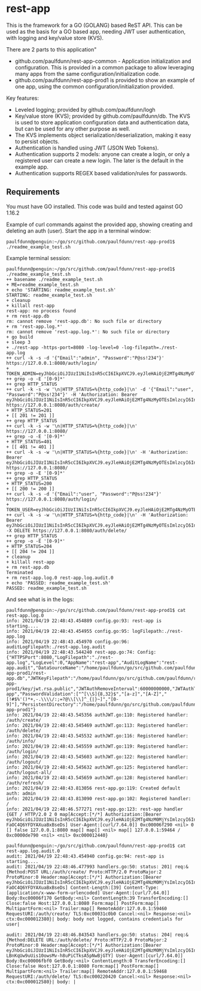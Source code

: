 # rest-app
This is the framework for a GO (GOLANG) based ReST API. This can be used as the basis for a GO based app, needing JWT user authentication, with logging and key/value store (KVS). 

There are 2 parts to this application"
* github.com/paulfdunn/rest-app-common - Application initialization and configuration. This is provided in a common package to allow leveraging many apps from the same configuration/initialization code. 
* github.com/paulfdunn/rest-app-prod1 is provided to show an example of one app, using the common configuration/initialization provided.

Key features:
* Leveled logging; provided by github.com/paulfdunn/logh 
* Key/value store (KVS); provided by github.com/paulfdunn/db. The KVS is used to store application configuration data and authentication data, but can be used for any other purpose as well.
* The KVS implements object serialization/deserialization, making it easy to persist objects. 
* Authentication is handled using JWT (JSON Web Tokens).
* Authentication supports 2 models: anyone can create a login, or only a registered user can create a new login. The later is the default in the example app.
* Authentication supports REGEX based validation/rules for passwords.

## Requirements
You must have GO installed. This code was build and tested against GO 1.16.2

Example of curl commands against the provided app, showing creating and deleting an auth (user).
Start the app in a terminal window:
```
paulfdunn@penguin:~/go/src/github.com/paulfdunn/rest-app-prod1$ ./readme_example_test.sh 
```
Example terminal session:
```
paulfdunn@penguin:~/go/src/github.com/paulfdunn/rest-app-prod1$ ./readme_example_test.sh 
++ basename ./readme_example_test.sh
+ ME=readme_example_test.sh
+ echo 'STARTING: readme_example_test.sh'
STARTING: readme_example_test.sh
+ cleanup
+ killall rest-app
rest-app: no process found
+ rm rest-app.db
rm: cannot remove 'rest-app.db': No such file or directory
+ rm 'rest-app.log.*'
rm: cannot remove 'rest-app.log.*': No such file or directory
+ go build
+ sleep 3
+ ./rest-app -https-port=8080 -log-level=0 -log-filepath=./rest-app.log
++ curl -k -s -d '{"Email":"admin", "Password":"P@ss!234"}' https://127.0.0.1:8080/auth/login/
+ TOKEN_ADMIN=eyJhbGciOiJIUzI1NiIsInR5cCI6IkpXVCJ9.eyJleHAiOjE2MTg4NzMyOTEsImlzcyI6InJlc3QtYXBwIiwiRW1haWwiOiJhZG1pbiIsIlRva2VuSUQiOiI2ODdlYzA2Yi1lMWZmLWFlOGUtY2RhNC1mM2E3NWEwMWM4NmQifQ.YvmkBgQbGStGZ6h83_4pemApCYnG6cwNy_4ae3JbuOs
++ grep -o -E '[0-9]*'
++ grep HTTP_STATUS
++ curl -k -s -w '\n|HTTP_STATUS=%{http_code}|\n' -d '{"Email":"user", "Password":"P@ss!234"}' -H 'Authorization: Bearer eyJhbGciOiJIUzI1NiIsInR5cCI6IkpXVCJ9.eyJleHAiOjE2MTg4NzMyOTEsImlzcyI6InJlc3QtYXBwIiwiRW1haWwiOiJhZG1pbiIsIlRva2VuSUQiOiI2ODdlYzA2Yi1lMWZmLWFlOGUtY2RhNC1mM2E3NWEwMWM4NmQifQ.YvmkBgQbGStGZ6h83_4pemApCYnG6cwNy_4ae3JbuOs' https://127.0.0.1:8080/auth/create/
+ HTTP_STATUS=201
+ [[ 201 != 201 ]]
++ grep HTTP_STATUS
++ curl -k -s -w '\n|HTTP_STATUS=%{http_code}|\n' https://127.0.0.1:8080/
++ grep -o -E '[0-9]*'
+ HTTP_STATUS=401
+ [[ 401 != 401 ]]
++ curl -k -s -w '\n|HTTP_STATUS=%{http_code}|\n' -H 'Authorization: Bearer eyJhbGciOiJIUzI1NiIsInR5cCI6IkpXVCJ9.eyJleHAiOjE2MTg4NzMyOTEsImlzcyI6InJlc3QtYXBwIiwiRW1haWwiOiJhZG1pbiIsIlRva2VuSUQiOiI2ODdlYzA2Yi1lMWZmLWFlOGUtY2RhNC1mM2E3NWEwMWM4NmQifQ.YvmkBgQbGStGZ6h83_4pemApCYnG6cwNy_4ae3JbuOs' https://127.0.0.1:8080/
++ grep -o -E '[0-9]*'
++ grep HTTP_STATUS
+ HTTP_STATUS=200
+ [[ 200 != 200 ]]
++ curl -k -s -d '{"Email":"user", "Password":"P@ss!234"}' https://127.0.0.1:8080/auth/login/
+ TOKEN_USER=eyJhbGciOiJIUzI1NiIsInR5cCI6IkpXVCJ9.eyJleHAiOjE2MTg4NzMyOTEsImlzcyI6InJlc3QtYXBwIiwiRW1haWwiOiJ1c2VyIiwiVG9rZW5JRCI6IjljNzg1M2RjLTkwYTYtNGNjMS1hMjZiLTdmYTNkZjgzMWViZSJ9.GMXu2loyzaB1hPCOMVN8_P3njTQVkSVnaXSzqBxPDs4
++ curl -k -s -w '\n|HTTP_STATUS=%{http_code}|\n' -H 'Authorization: Bearer eyJhbGciOiJIUzI1NiIsInR5cCI6IkpXVCJ9.eyJleHAiOjE2MTg4NzMyOTEsImlzcyI6InJlc3QtYXBwIiwiRW1haWwiOiJ1c2VyIiwiVG9rZW5JRCI6IjljNzg1M2RjLTkwYTYtNGNjMS1hMjZiLTdmYTNkZjgzMWViZSJ9.GMXu2loyzaB1hPCOMVN8_P3njTQVkSVnaXSzqBxPDs4' -X DELETE https://127.0.0.1:8080/auth/delete/
++ grep HTTP_STATUS
++ grep -o -E '[0-9]*'
+ HTTP_STATUS=204
+ [[ 204 != 204 ]]
+ cleanup
+ killall rest-app
+ rm rest-app.db
Terminated
+ rm rest-app.log.0 rest-app.log.audit.0
+ echo 'PASSED: readme_example_test.sh'
PASSED: readme_example_test.sh
```
And see what is in the logs:
```
paulfdunn@penguin:~/go/src/github.com/paulfdunn/rest-app-prod1$ cat rest-app.log.0
info: 2021/04/19 22:48:43.454889 config.go:93: rest-app is starting....
info: 2021/04/19 22:48:43.454955 config.go:95: logFilepath:./rest-app.log
info: 2021/04/19 22:48:43.454970 config.go:96: auditLogFilepath:./rest-app.log.audit
info: 2021/04/19 22:48:43.544240 rest-app.go:74: Config: {"HTTPSPort":8080,"LogFilepath":"./rest-app.log","LogLevel":0,"AppName":"rest-app","AuditLogName":"rest-app.audit","DataSourceName":"/home/paulfdunn/go/src/github.com/paulfdunn/rest-app-prod1/rest-app.db","JWTKeyFilepath":"/home/paulfdunn/go/src/github.com/paulfdunn/rest-app-prod1/key/jwt.rsa.public","JWTAuthRemoveInterval":60000000000,"JWTAuthTimeoutInterval":900000000000,"LogName":"rest-app","PasswordValidation":["^[\\S]{8,32}$","[a-z]","[A-Z]","[!#$%'()*+,-.\\\\/:;=?@\\[\\]^_{|}~]","[0-9]"],"PersistentDirectory":"/home/paulfdunn/go/src/github.com/paulfdunn/rest-app-prod1"}
info: 2021/04/19 22:48:43.545356 authJWT.go:110: Registered handler: /auth/create/
info: 2021/04/19 22:48:43.545469 authJWT.go:113: Registered handler: /auth/delete/
info: 2021/04/19 22:48:43.545532 authJWT.go:116: Registered handler: /auth/info/
info: 2021/04/19 22:48:43.545559 authJWT.go:119: Registered handler: /auth/login/
info: 2021/04/19 22:48:43.545603 authJWT.go:122: Registered handler: /auth/logout/
info: 2021/04/19 22:48:43.545632 authJWT.go:125: Registered handler: /auth/logout-all/
info: 2021/04/19 22:48:43.545659 authJWT.go:128: Registered handler: /auth/refresh/
info: 2021/04/19 22:48:43.813056 rest-app.go:119: Created default auth: admin
info: 2021/04/19 22:48:43.813090 rest-app.go:102: Registered handler: /
info: 2021/04/19 22:48:46.577271 rest-app.go:123: rest-app handler {GET / HTTP/2.0 2 0 map[Accept:[*/*] Authorization:[Bearer eyJhbGciOiJIUzI1NiIsInR5cCI6IkpXVCJ9.eyJleHAiOjE2MTg4NzM0MjYsImlzcyI6InJlc3QtYXBwIiwiRW1haWwiOiJhZG1pbiIsIlRva2VuSUQiOiI3MWE3Mzg4NC0xZjYxLTk2NTYtZTU0Yy00ZDAyNzdiMWRlZTcifQ.8tcPh3kLFW7eXDB12snt-FaOC4Q6YFDYAXuaBxBseDs] User-Agent:[curl/7.64.0]] 0xc00006f290 <nil> 0 [] false 127.0.0.1:8080 map[] map[] <nil> map[] 127.0.0.1:59464 / 0xc0000de790 <nil> <nil> 0xc000012440}

paulfdunn@penguin:~/go/src/github.com/paulfdunn/rest-app-prod1$ cat rest-app.log.audit.0 
audit: 2021/04/19 22:48:43.454940 config.go:94: rest-app is starting....
audit: 2021/04/19 22:48:46.477993 handlers.go:50: status: 201| req:&{Method:POST URL:/auth/create/ Proto:HTTP/2.0 ProtoMajor:2 ProtoMinor:0 Header:map[Accept:[*/*] Authorization:[Bearer eyJhbGciOiJIUzI1NiIsInR5cCI6IkpXVCJ9.eyJleHAiOjE2MTg4NzM0MjYsImlzcyI6InJlc3QtYXBwIiwiRW1haWwiOiJhZG1pbiIsIlRva2VuSUQiOiI3MWE3Mzg4NC0xZjYxLTk2NTYtZTU0Yy00ZDAyNzdiMWRlZTcifQ.8tcPh3kLFW7eXDB12snt-FaOC4Q6YFDYAXuaBxBseDs] Content-Length:[39] Content-Type:[application/x-www-form-urlencoded] User-Agent:[curl/7.64.0]] Body:0xc00006f170 GetBody:<nil> ContentLength:39 TransferEncoding:[] Close:false Host:127.0.0.1:8080 Form:map[] PostForm:map[] MultipartForm:<nil> Trailer:map[] RemoteAddr:127.0.0.1:59460 RequestURI:/auth/create/ TLS:0xc00031c0b0 Cancel:<nil> Response:<nil> ctx:0xc000012380}| body: body not logged, contains credentials for user|

audit: 2021/04/19 22:48:46.843543 handlers.go:50: status: 204| req:&{Method:DELETE URL:/auth/delete/ Proto:HTTP/2.0 ProtoMajor:2 ProtoMinor:0 Header:map[Accept:[*/*] Authorization:[Bearer eyJhbGciOiJIUzI1NiIsInR5cCI6IkpXVCJ9.eyJleHAiOjE2MTg4NzM0MjYsImlzcyI6InJlc3QtYXBwIiwiRW1haWwiOiJ1c2VyIiwiVG9rZW5JRCI6IjA0NTNmMDczLWVjOTYtMzczNS1jYjdkLWUxZWZhMDlmMDI3ZCJ9.4g5-LBnKqUw9uUis10owsMv-h8uPiCTksA5pNwBjGTY] User-Agent:[curl/7.64.0]] Body:0xc00006fbf0 GetBody:<nil> ContentLength:0 TransferEncoding:[] Close:false Host:127.0.0.1:8080 Form:map[] PostForm:map[] MultipartForm:<nil> Trailer:map[] RemoteAddr:127.0.0.1:59468 RequestURI:/auth/delete/ TLS:0xc000220420 Cancel:<nil> Response:<nil> ctx:0xc000012580}| body: |
```